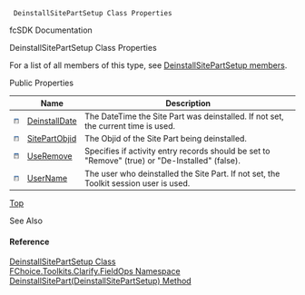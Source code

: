 ﻿     DeinstallSitePartSetup Class Properties                                                   

fcSDK Documentation

DeinstallSitePartSetup Class Properties

For a list of all members of this type, see [DeinstallSitePartSetup members](FChoice.Toolkits.Clarify~FChoice.Toolkits.Clarify.FieldOps.DeinstallSitePartSetup_members.md).

Public Properties

|   | Name | Description |
| --- | --- | --- |
| ![Public Property](dotnetimages/publicProperty.png) | [DeinstallDate](FChoice.Toolkits.Clarify~FChoice.Toolkits.Clarify.FieldOps.DeinstallSitePartSetup~DeinstallDate.md) | The DateTime the Site Part was deinstalled. If not set, the current time is used.   |
| ![Public Property](dotnetimages/publicProperty.png) | [SitePartObjid](FChoice.Toolkits.Clarify~FChoice.Toolkits.Clarify.FieldOps.DeinstallSitePartSetup~SitePartObjid.md) | The Objid of the Site Part being deinstalled.   |
| ![Public Property](dotnetimages/publicProperty.png) | [UseRemove](FChoice.Toolkits.Clarify~FChoice.Toolkits.Clarify.FieldOps.DeinstallSitePartSetup~UseRemove.md) | Specifies if activity entry records should be set to "Remove" (true) or "De-Installed" (false).   |
| ![Public Property](dotnetimages/publicProperty.png) | [UserName](FChoice.Toolkits.Clarify~FChoice.Toolkits.Clarify.FieldOps.DeinstallSitePartSetup~UserName.md) | The user who deinstalled the Site Part. If not set, the Toolkit session user is used.   |

[Top](#top)

See Also

#### Reference

[DeinstallSitePartSetup Class](FChoice.Toolkits.Clarify~FChoice.Toolkits.Clarify.FieldOps.DeinstallSitePartSetup.md)  
[FChoice.Toolkits.Clarify.FieldOps Namespace](FChoice.Toolkits.Clarify~FChoice.Toolkits.Clarify.FieldOps_namespace.md)  
[DeinstallSitePart(DeinstallSitePartSetup) Method](FChoice.Toolkits.Clarify~FChoice.Toolkits.Clarify.FieldOps.FieldOpsToolkit~DeinstallSitePart(DeinstallSitePartSetup).md)